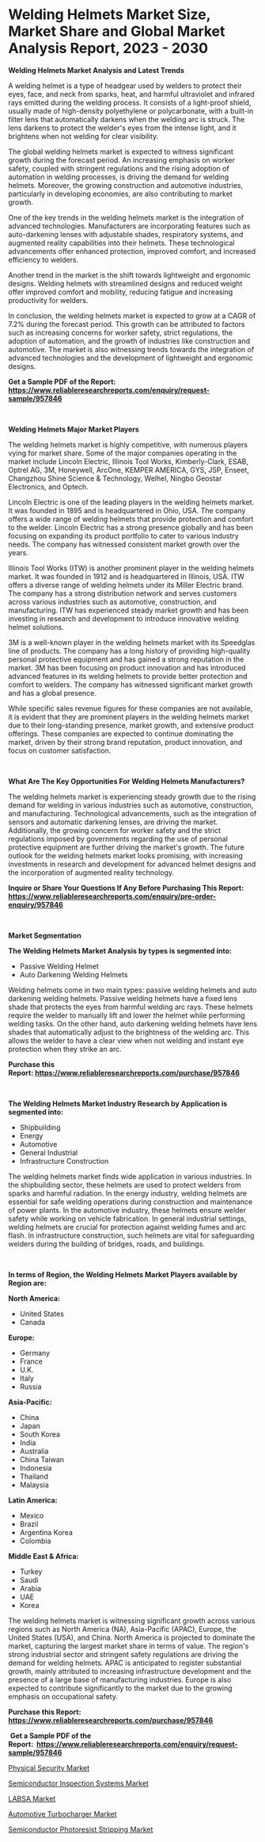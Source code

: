 <p><h1>Welding Helmets Market Size, Market Share and Global Market Analysis Report, 2023 - 2030</h1></p><p><strong>Welding Helmets Market Analysis and Latest Trends</strong></p>
<p><p>A welding helmet is a type of headgear used by welders to protect their eyes, face, and neck from sparks, heat, and harmful ultraviolet and infrared rays emitted during the welding process. It consists of a light-proof shield, usually made of high-density polyethylene or polycarbonate, with a built-in filter lens that automatically darkens when the welding arc is struck. The lens darkens to protect the welder's eyes from the intense light, and it brightens when not welding for clear visibility.</p><p>The global welding helmets market is expected to witness significant growth during the forecast period. An increasing emphasis on worker safety, coupled with stringent regulations and the rising adoption of automation in welding processes, is driving the demand for welding helmets. Moreover, the growing construction and automotive industries, particularly in developing economies, are also contributing to market growth.</p><p>One of the key trends in the welding helmets market is the integration of advanced technologies. Manufacturers are incorporating features such as auto-darkening lenses with adjustable shades, respiratory systems, and augmented reality capabilities into their helmets. These technological advancements offer enhanced protection, improved comfort, and increased efficiency to welders.</p><p>Another trend in the market is the shift towards lightweight and ergonomic designs. Welding helmets with streamlined designs and reduced weight offer improved comfort and mobility, reducing fatigue and increasing productivity for welders.</p><p>In conclusion, the welding helmets market is expected to grow at a CAGR of 7.2% during the forecast period. This growth can be attributed to factors such as increasing concerns for worker safety, strict regulations, the adoption of automation, and the growth of industries like construction and automotive. The market is also witnessing trends towards the integration of advanced technologies and the development of lightweight and ergonomic designs.</p></p>
<p><strong>Get a Sample PDF of the Report:&nbsp; <a href="https://www.reliableresearchreports.com/enquiry/request-sample/957846">https://www.reliableresearchreports.com/enquiry/request-sample/957846</a></strong></p>
<p>&nbsp;</p>
<p><strong>Welding Helmets Major Market Players</strong></p>
<p><p>The welding helmets market is highly competitive, with numerous players vying for market share. Some of the major companies operating in the market include Lincoln Electric, Illinois Tool Works, Kimberly-Clark, ESAB, Optrel AG, 3M, Honeywell, ArcOne, KEMPER AMERICA, GYS, JSP, Enseet, Changzhou Shine Science & Technology, Welhel, Ningbo Geostar Electronics, and Optech.</p><p>Lincoln Electric is one of the leading players in the welding helmets market. It was founded in 1895 and is headquartered in Ohio, USA. The company offers a wide range of welding helmets that provide protection and comfort to the welder. Lincoln Electric has a strong presence globally and has been focusing on expanding its product portfolio to cater to various industry needs. The company has witnessed consistent market growth over the years.</p><p>Illinois Tool Works (ITW) is another prominent player in the welding helmets market. It was founded in 1912 and is headquartered in Illinois, USA. ITW offers a diverse range of welding helmets under its Miller Electric brand. The company has a strong distribution network and serves customers across various industries such as automotive, construction, and manufacturing. ITW has experienced steady market growth and has been investing in research and development to introduce innovative welding helmet solutions.</p><p>3M is a well-known player in the welding helmets market with its Speedglas line of products. The company has a long history of providing high-quality personal protective equipment and has gained a strong reputation in the market. 3M has been focusing on product innovation and has introduced advanced features in its welding helmets to provide better protection and comfort to welders. The company has witnessed significant market growth and has a global presence.</p><p>While specific sales revenue figures for these companies are not available, it is evident that they are prominent players in the welding helmets market due to their long-standing presence, market growth, and extensive product offerings. These companies are expected to continue dominating the market, driven by their strong brand reputation, product innovation, and focus on customer satisfaction.</p></p>
<p>&nbsp;</p>
<p><strong>What Are The Key Opportunities For Welding Helmets Manufacturers?</strong></p>
<p><p>The welding helmets market is experiencing steady growth due to the rising demand for welding in various industries such as automotive, construction, and manufacturing. Technological advancements, such as the integration of sensors and automatic darkening lenses, are driving the market. Additionally, the growing concern for worker safety and the strict regulations imposed by governments regarding the use of personal protective equipment are further driving the market's growth. The future outlook for the welding helmets market looks promising, with increasing investments in research and development for advanced helmet designs and the incorporation of augmented reality technology.</p></p>
<p><strong>Inquire or Share Your Questions If Any Before Purchasing This Report: <a href="https://www.reliableresearchreports.com/enquiry/pre-order-enquiry/957846">https://www.reliableresearchreports.com/enquiry/pre-order-enquiry/957846</a></strong></p>
<p>&nbsp;</p>
<p><strong>Market Segmentation</strong></p>
<p><strong>The Welding Helmets Market Analysis by types is segmented into:</strong></p>
<p><ul><li>Passive Welding Helmet</li><li>Auto Darkening Welding Helmets</li></ul></p>
<p><p>Welding helmets come in two main types: passive welding helmets and auto darkening welding helmets. Passive welding helmets have a fixed lens shade that protects the eyes from harmful welding arc rays. These helmets require the welder to manually lift and lower the helmet while performing welding tasks. On the other hand, auto darkening welding helmets have lens shades that automatically adjust to the brightness of the welding arc. This allows the welder to have a clear view when not welding and instant eye protection when they strike an arc.</p></p>
<p><strong>Purchase this Report:&nbsp;<a href="https://www.reliableresearchreports.com/purchase/957846">https://www.reliableresearchreports.com/purchase/957846</a></strong></p>
<p>&nbsp;</p>
<p><strong>The Welding Helmets Market Industry Research by Application is segmented into:</strong></p>
<p><ul><li>Shipbuilding</li><li>Energy</li><li>Automotive</li><li>General Industrial</li><li>Infrastructure Construction</li></ul></p>
<p><p>The welding helmets market finds wide application in various industries. In the shipbuilding sector, these helmets are used to protect welders from sparks and harmful radiation. In the energy industry, welding helmets are essential for safe welding operations during construction and maintenance of power plants. In the automotive industry, these helmets ensure welder safety while working on vehicle fabrication. In general industrial settings, welding helmets are crucial for protection against welding fumes and arc flash. In infrastructure construction, such helmets are vital for safeguarding welders during the building of bridges, roads, and buildings.</p></p>
<p>&nbsp;</p>
<p><strong>In terms of Region, the Welding Helmets Market Players available by Region are:</strong></p>
<p>
    <p> <strong> North America: </strong>
        <ul>
            <li>United States</li>
            <li>Canada</li>
        </ul>
        </p> 
    <p> <strong> Europe: </strong>
        <ul>
            <li>Germany</li>
            <li>France</li>
            <li>U.K.</li>
            <li>Italy</li>
            <li>Russia</li>
        </ul>
        </p> 
    <p> <strong> Asia-Pacific: </strong>
        <ul>
            <li>China</li>
            <li>Japan</li>
            <li>South Korea</li>
            <li>India</li>
            <li>Australia</li>
            <li>China Taiwan</li>
            <li>Indonesia</li>
            <li>Thailand</li>
            <li>Malaysia</li>
        </ul>
        </p> 
    <p> <strong> Latin America: </strong>
        <ul>
            <li>Mexico</li>
            <li>Brazil</li>
            <li>Argentina Korea</li>
            <li>Colombia</li>
        </ul>
        </p> 
    <p> <strong> Middle East & Africa: </strong>
        <ul>
            <li>Turkey</li>
            <li>Saudi</li>
            <li>Arabia</li>
            <li>UAE</li>
            <li>Korea</li>
        </ul>
    </p>
    </p>
<p><p>The welding helmets market is witnessing significant growth across various regions such as North America (NA), Asia-Pacific (APAC), Europe, the United States (USA), and China. North America is projected to dominate the market, capturing the largest market share in terms of value. The region's strong industrial sector and stringent safety regulations are driving the demand for welding helmets. APAC is anticipated to register substantial growth, mainly attributed to increasing infrastructure development and the presence of a large base of manufacturing industries. Europe is also expected to contribute significantly to the market due to the growing emphasis on occupational safety.</p></p>
<p><strong>Purchase this Report: <a href="https://www.reliableresearchreports.com/purchase/957846">https://www.reliableresearchreports.com/purchase/957846</a></strong></p>
<p>&nbsp;<strong>Get a Sample PDF of the Report:&nbsp;&nbsp;<a href="https://www.reliableresearchreports.com/enquiry/request-sample/957846">https://www.reliableresearchreports.com/enquiry/request-sample/957846</a></strong></p>
<p><strong></strong></p>
<p><p><a href="https://www.reportprime.com/physical-security-r11598">Physical Security Market</a></p><p><a href="https://medium.com/@kimwalker82/semiconductor-inspection-systems-market-size-growth-forecast-2023-2030-c8284b66cf14">Semiconductor Inspection Systems Market</a></p><p><a href="https://www.linkedin.com/pulse/decoding-labsa-market-deep-dive-latest-trends-segmentation-srzuc/">LABSA Market</a></p><p><a href="https://github.com/JameTravis/Market-Research-Report-List-1/blob/main/automotive-turbocharger-market.md">Automotive Turbocharger Market</a></p><p><a href="https://medium.com/@oletawunsch/semiconductor-photoresist-stripping-market-size-growth-forecast-2023-2030-556dd714a42e">Semiconductor Photoresist Stripping Market</a></p></p>